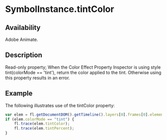 # SymbolInstance.tintColor

## Availability

Adobe Animate.

## Description

Read-only property; When the Color Effect Property Inspector is using style tint(colorMode == 'tint'), return the color applied to the tint. Otherwise using this property results in an error.

## Example

The following illustrates use of the tintColor property:

```javascript
var elem = fl.getDocumentDOM().getTimeline().layers[0].frames[0].elements[0];
if (elem.colorMode == "tint") {
    fl.trace(elem.tintColor);
    fl.trace(elem.tintPercent);
}
```
